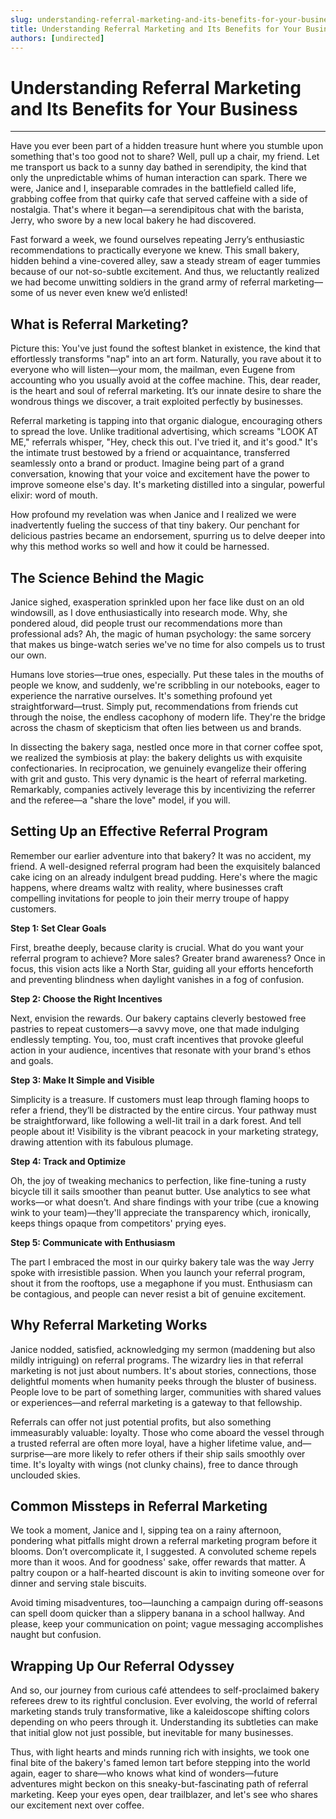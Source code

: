 ```yaml
---
slug: understanding-referral-marketing-and-its-benefits-for-your-business
title: Understanding Referral Marketing and Its Benefits for Your Business
authors: [undirected]
---
```



# Understanding Referral Marketing and Its Benefits for Your Business

---

Have you ever been part of a hidden treasure hunt where you stumble upon something that's too good not to share? Well, pull up a chair, my friend. Let me transport us back to a sunny day bathed in serendipity, the kind that only the unpredictable whims of human interaction can spark. There we were, Janice and I, inseparable comrades in the battlefield called life, grabbing coffee from that quirky cafe that served caffeine with a side of nostalgia. That's where it began—a serendipitous chat with the barista, Jerry, who swore by a new local bakery he had discovered.

Fast forward a week, we found ourselves repeating Jerry’s enthusiastic recommendations to practically everyone we knew. This small bakery, hidden behind a vine-covered alley, saw a steady stream of eager tummies because of our not-so-subtle excitement. And thus, we reluctantly realized we had become unwitting soldiers in the grand army of referral marketing—some of us never even knew we’d enlisted!

## What is Referral Marketing?

Picture this: You've just found the softest blanket in existence, the kind that effortlessly transforms "nap" into an art form. Naturally, you rave about it to everyone who will listen—your mom, the mailman, even Eugene from accounting who you usually avoid at the coffee machine. This, dear reader, is the heart and soul of referral marketing. It’s our innate desire to share the wondrous things we discover, a trait exploited perfectly by businesses.

Referral marketing is tapping into that organic dialogue, encouraging others to spread the love. Unlike traditional advertising, which screams "LOOK AT ME," referrals whisper, "Hey, check this out. I've tried it, and it's good." It's the intimate trust bestowed by a friend or acquaintance, transferred seamlessly onto a brand or product. Imagine being part of a grand conversation, knowing that your voice and excitement have the power to improve someone else's day. It's marketing distilled into a singular, powerful elixir: word of mouth.

How profound my revelation was when Janice and I realized we were inadvertently fueling the success of that tiny bakery. Our penchant for delicious pastries became an endorsement, spurring us to delve deeper into why this method works so well and how it could be harnessed.

## The Science Behind the Magic

Janice sighed, exasperation sprinkled upon her face like dust on an old windowsill, as I dove enthusiastically into research mode. Why, she pondered aloud, did people trust our recommendations more than professional ads? Ah, the magic of human psychology: the same sorcery that makes us binge-watch series we've no time for also compels us to trust our own.

Humans love stories—true ones, especially. Put these tales in the mouths of people we know, and suddenly, we're scribbling in our notebooks, eager to experience the narrative ourselves. It's something profound yet straightforward—trust. Simply put, recommendations from friends cut through the noise, the endless cacophony of modern life. They're the bridge across the chasm of skepticism that often lies between us and brands.

In dissecting the bakery saga, nestled once more in that corner coffee spot, we realized the symbiosis at play: the bakery delights us with exquisite confectionaries. In reciprocation, we genuinely evangelize their offering with grit and gusto. This very dynamic is the heart of referral marketing. Remarkably, companies actively leverage this by incentivizing the referrer and the referee—a "share the love" model, if you will.

## Setting Up an Effective Referral Program

Remember our earlier adventure into that bakery? It was no accident, my friend. A well-designed referral program had been the exquisitely balanced cake icing on an already indulgent bread pudding. Here's where the magic happens, where dreams waltz with reality, where businesses craft compelling invitations for people to join their merry troupe of happy customers.

**Step 1: Set Clear Goals**

First, breathe deeply, because clarity is crucial. What do you want your referral program to achieve? More sales? Greater brand awareness? Once in focus, this vision acts like a North Star, guiding all your efforts henceforth and preventing blindness when daylight vanishes in a fog of confusion.

**Step 2: Choose the Right Incentives**

Next, envision the rewards. Our bakery captains cleverly bestowed free pastries to repeat customers—a savvy move, one that made indulging endlessly tempting. You, too, must craft incentives that provoke gleeful action in your audience, incentives that resonate with your brand's ethos and goals.

**Step 3: Make It Simple and Visible**

Simplicity is a treasure. If customers must leap through flaming hoops to refer a friend, they’ll be distracted by the entire circus. Your pathway must be straightforward, like following a well-lit trail in a dark forest. And tell people about it! Visibility is the vibrant peacock in your marketing strategy, drawing attention with its fabulous plumage.

**Step 4: Track and Optimize**

Oh, the joy of tweaking mechanics to perfection, like fine-tuning a rusty bicycle till it sails smoother than peanut butter. Use analytics to see what works—or what doesn’t. And share findings with your tribe (cue a knowing wink to your team)—they'll appreciate the transparency which, ironically, keeps things opaque from competitors' prying eyes.

**Step 5: Communicate with Enthusiasm**

The part I embraced the most in our quirky bakery tale was the way Jerry spoke with irresistible passion. When you launch your referral program, shout it from the rooftops, use a megaphone if you must. Enthusiasm can be contagious, and people can never resist a bit of genuine excitement.

## Why Referral Marketing Works

Janice nodded, satisfied, acknowledging my sermon (maddening but also mildly intriguing) on referral programs. The wizardry lies in that referral marketing is not just about numbers. It's about stories, connections, those delightful moments when humanity peeks through the bluster of business. People love to be part of something larger, communities with shared values or experiences—and referral marketing is a gateway to that fellowship.

Referrals can offer not just potential profits, but also something immeasurably valuable: loyalty. Those who come aboard the vessel through a trusted referral are often more loyal, have a higher lifetime value, and—surprise—are more likely to refer others if their ship sails smoothly over time. It's loyalty with wings (not clunky chains), free to dance through unclouded skies.

## Common Missteps in Referral Marketing

We took a moment, Janice and I, sipping tea on a rainy afternoon, pondering what pitfalls might drown a referral marketing program before it blooms. Don’t overcomplicate it, I suggested. A convoluted scheme repels more than it woos. And for goodness' sake, offer rewards that matter. A paltry coupon or a half-hearted discount is akin to inviting someone over for dinner and serving stale biscuits.

Avoid timing misadventures, too—launching a campaign during off-seasons can spell doom quicker than a slippery banana in a school hallway. And please, keep your communication on point; vague messaging accomplishes naught but confusion.

## Wrapping Up Our Referral Odyssey

And so, our journey from curious café attendees to self-proclaimed bakery referees drew to its rightful conclusion. Ever evolving, the world of referral marketing stands truly transformative, like a kaleidoscope shifting colors depending on who peers through it. Understanding its subtleties can make that initial glow not just possible, but inevitable for many businesses.

Thus, with light hearts and minds running rich with insights, we took one final bite of the bakery's famed lemon tart before stepping into the world again, eager to share—who knows what kind of wonders—future adventures might beckon on this sneaky-but-fascinating path of referral marketing. Keep your eyes open, dear trailblazer, and let's see who shares our excitement next over coffee.